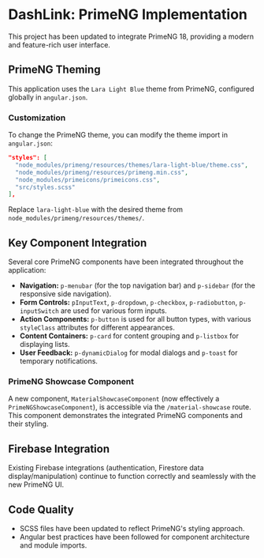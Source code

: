 # DashLink: PrimeNG Implementation

This project has been updated to integrate PrimeNG 18, providing a modern and feature-rich user interface.

## PrimeNG Theming

This application uses the `Lara Light Blue` theme from PrimeNG, configured globally in `angular.json`.

### Customization

To change the PrimeNG theme, you can modify the theme import in `angular.json`:

```json
"styles": [
  "node_modules/primeng/resources/themes/lara-light-blue/theme.css",
  "node_modules/primeng/resources/primeng.min.css",
  "node_modules/primeicons/primeicons.css",
  "src/styles.scss"
],
```

Replace `lara-light-blue` with the desired theme from `node_modules/primeng/resources/themes/`.

## Key Component Integration

Several core PrimeNG components have been integrated throughout the application:

*   **Navigation:** `p-menubar` (for the top navigation bar) and `p-sidebar` (for the responsive side navigation).
*   **Form Controls:** `pInputText`, `p-dropdown`, `p-checkbox`, `p-radiobutton`, `p-inputSwitch` are used for various form inputs.
*   **Action Components:** `p-button` is used for all button types, with various `styleClass` attributes for different appearances.
*   **Content Containers:** `p-card` for content grouping and `p-listbox` for displaying lists.
*   **User Feedback:** `p-dynamicDialog` for modal dialogs and `p-toast` for temporary notifications.

### PrimeNG Showcase Component

A new component, `MaterialShowcaseComponent` (now effectively a `PrimeNGShowcaseComponent`), is accessible via the `/material-showcase` route. This component demonstrates the integrated PrimeNG components and their styling.

## Firebase Integration

Existing Firebase integrations (authentication, Firestore data display/manipulation) continue to function correctly and seamlessly with the new PrimeNG UI.

## Code Quality

*   SCSS files have been updated to reflect PrimeNG's styling approach.
*   Angular best practices have been followed for component architecture and module imports.

